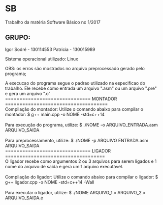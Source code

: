 # SB
Trabalho da matéria Software Básico no 1/2017 

## GRUPO:
Igor Sodré - 130114553
Patricia - 130015989

Sistema operacional utilizado: Linux

OBS: os erros são mostrados no arquivo preprocessado gerado pelo programa;

A execucao do programa segue o padrao utilizado na especificao do trabalho. Ele recebe como entrada um arquivo ".asm" ou um arquivo ".pre" e gera um arquivo ".o"
<br />
==============================             MONTADOR                 ====================================<br />
Compilação do montador:
Utilize o comando abaixo para compilar o montador:
	$ g++ main.cpp -o NOME -std=c++14
<br />
<br />
Para execução do programa, utilize:
	$ ./NOME -o ARQUIVO_ENTRADA.asm ARQUIVO_SAIDA
<br />
<br />
Para preprocessamento, utilize:
	$ ./NOME -p ARQUIVO ENTRADA.asm ARQUIVO_SAIDA
<br />
==============================            LIGADOR                   ===================================<br />
O ligador recebe como argumentos 2 ou 3 arquivos para serem ligados e 1 nome do arquivo de saída e gera um 1 arquivo executável.
<br />
<br />
Compilação do ligador:
Utilize o comando abaixo para compilar o ligador:
	$ g++ ligador.cpp -o NOME -std=c++14 -Wall
<br />
<br />
Para executar o ligador, utilize:
	$ ./NOME ARQUIVO_1.o ARQUIVO_2.o ARQUIVO_SAIDA.e
